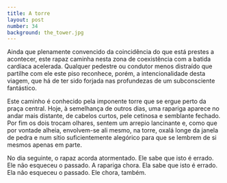```yaml
---
title: A torre
layout: post
number: 34
background: the_tower.jpg
---
```


Ainda que plenamente convencido da coincidência do que está prestes a acontecer, este rapaz caminha nesta zona de coexistência com a batida cardíaca acelerada. Qualquer pedestre ou condutor menos distraído que partilhe com ele este piso reconhece, porém, a intencionalidade desta viagem, que há de ter sido forjada nas profundezas de um subconsciente fantástico.

Este caminho é conhecido pela imponente torre que se ergue perto da praça central. Hoje, à semelhança de outros dias, uma rapariga aparece no andar mais distante, de cabelos curtos, pele cetinosa e semblante fechado. Por fim os dois trocam olhares, sentem um arrepio lancinante e, como que por vontade alheia, envolvem-se ali mesmo, na torre, oxalá longe da janela de pedra e num sítio suficientemente alegórico para que se lembrem de si mesmos apenas em parte.

No dia seguinte, o rapaz acorda atormentado. Ele sabe que isto é errado. Ele não esqueceu o passado. A rapariga chora. Ela sabe que isto é errado. Ela não esqueceu o passado. Ele chora, também.